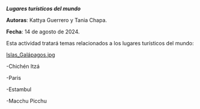 ***Lugares turísticos del mundo***


**Autoras**: Kattya Guerrero y Tania Chapa.

**Fecha**: 14 de agosto de 2024.

Esta actividad tratará temas relacionados a los lugares turísticos del mundo:

[Islas_Galápagos.jpg](https://github.com/Kattya99/Actividad-final-Git-y-Github/blob/2cafd88a80617ab885f9614f0eb17f1fff729f15/Islas%20Gal%C3%A1pagos.md) 


-Chichén Itzá

-Paris

-Estambul

-Macchu Picchu


